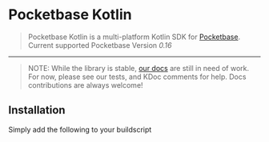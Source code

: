 # Pocketbase Kotlin
> Pocketbase Kotlin is a multi-platform Kotlin SDK for [Pocketbase](https://pocketbase.io).
> Current supported Pocketbase Version *0.16* 
---

> NOTE: While the library is stable, [our docs](/docs) are still in need of work. For
> now, please see our tests, and KDoc comments for help.
> Docs contributions are always welcome!

## Installation

Simply add the following to your buildscript